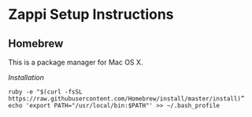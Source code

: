 # Zappi Setup Instructions

## Homebrew

This is a package manager for Mac OS X.

*Installation*

```shell
ruby -e "$(curl -fsSL https://raw.githubusercontent.com/Homebrew/install/master/install)” 
echo 'export PATH="/usr/local/bin:$PATH"' >> ~/.bash_profile 
```

